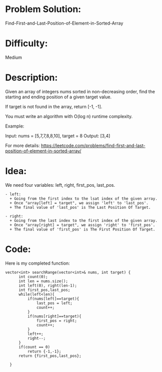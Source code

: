# Problem Solution: 
  Find-First-and-Last-Position-of-Element-in-Sorted-Array
  
# Difficulty: 
  Medium
  
# Description:
  Given an array of integers nums sorted in non-decreasing order, find the starting and ending position of a given target value.

  If target is not found in the array, return [-1, -1].

  You must write an algorithm with O(log n) runtime complexity.

  Example:

  Input: nums = [5,7,7,8,8,10], target = 8
  Output: [3,4]
  
  For more details: https://leetcode.com/problems/find-first-and-last-position-of-element-in-sorted-array/
  
# Idea:
  We need four variables: left, right, first_pos, last_pos.
  
    - left:
      + Going from the first index to the lsat index of the given array.
      + Once "array[left] = target", we assign 'left' to 'last_pos'.
      + The final value of 'last_pos' is The Last Position Of Target.
      
    - right:
      + Going from the last index to the first index of the given array.
      + Once "array[right] = target", we assign 'right' to 'first_pos'.
      + The final value of 'first_pos' is The First Position Of Target.
# Code:
  Here is my completed function: 

    vector<int> searchRange(vector<int>& nums, int target) {
          int count(0);
          int len = nums.size();
          int left(0), right(len-1);
          int first_pos,last_pos;
          while(left<len){
              if(nums[left]==target){
                  last_pos = left;
                  count++;
              }
              if(nums[right]==target){
                  first_pos = right;
                  count++;
              }
              left++;
              right--;
          }
          if(count == 0)
              return {-1,-1};
          return {first_pos,last_pos};

      }
  
  


